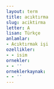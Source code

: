 ```yaml
---
layout: term
title: acıktırma
slug: aciktirma
letter: A
lisan: Türkçe
anlamlar:
- Acıktırmak işi
ozellikler:
- - isim
ornekler:
- - ''
orneklerkaynak:
- - ''
---
```

